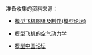 准备收集的资料来源：


* [模型飞机图纸及制作(模型论坛) ](http://www.tech-domain.com/forum-3-1.html)
* [模型飞机的空气动力学](https://sites.google.com/site/aircraftdynamics/)


* [模型中国论坛](http://bbs.mx3g.com/)

